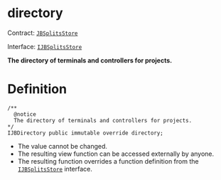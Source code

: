 # directory

Contract: [`JBSplitsStore`](../)​‌

Interface: [`IJBSplitsStore`](../../../interfaces/ijbsplitsstore.md)

**The directory of terminals and controllers for projects.**

# Definition

```solidity
/** 
  @notice 
  The directory of terminals and controllers for projects.
*/ 
IJBDirectory public immutable override directory;
```

* The value cannot be changed.
* The resulting view function can be accessed externally by anyone.
* The resulting function overrides a function definition from the [`IJBSplitsStore`](../../../interfaces/ijbsplitsstore.md) interface.
